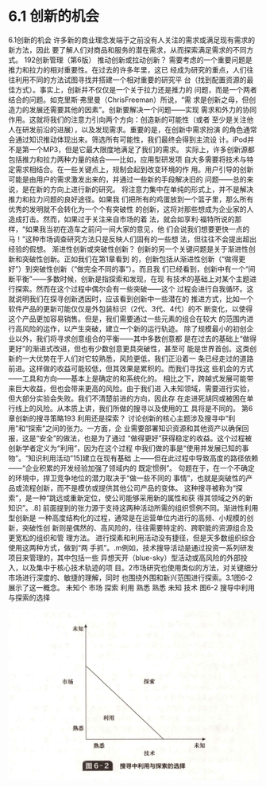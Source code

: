 # 6.1 创新的机会

6.1创新的机会 许多新的商业理念发端于之前没有人关注的需求或满足现有需求的新方法，因此 要了解人们对商品和服务的潜在需求，从而探索满足需求的不同方式。 192创新管理（第6版） 推动创新或拉动创新？ 需要考虑的一个重要问题是推力和拉力的相对重要性。在过去的许多年里，这已 经成为研究的重点，人们往往利用不同的方法试图寻找并搭建一个相对重要的研究平 台（找到配置资源的最佳方式）。事实上，创新并不仅仅是一个关于拉力还是推力的 问题，而是一个两者结合的问题。如克里斯·弗里曼（ChrisFreeman）所说，“需 求是创新之母，但创造力的发展还需要其他的因素”。创新要解决一个问题——实现 需求和外力的协同作用。这就将我们的注意力引向两个方向：创造新的可能性（或者 至少是关注他人在研发前沿的进展），以及发现需求。重要的是，在创新中需求扮演 的角色通常会通过知识推动体现出来。筛选所有可能性，我们最终会得到主流设 计。iPod并不是第一个MP3，但是它最大限度地满足了我们的需求。 实际上，许多创新源都包括推力和拉力两种力量的结合——比如，应用型研发项 自大多需要将技术与特定需求相结合。在一些关键点上，规制会起到改变环境的作 用。用户引导的创新可能是由用户的需求激发出来的，并通过一些新的手段解决旧的 问题——总的来说，是在新的方向上进行新的研究。 将注意力集中在单纯的形式上，并不是解决推力和拉力问题的良好途径。如果我 们把所有的鸡蛋放到一个篮子里，那么所有优秀的发明就不会转化为一个个有突破性 的创新，这将对那些想成为企业家的人造成打击。然而，如果过于关注来自市场的着 法，就会如享利·福特所说的那样，“如果我当初在造车之前问一间大家的意见，他 们会说我们想要更快一点的马！”这种市场调查研究方法只是反映人们固有的一些想 法，但往往不会提出超出经验的假想。 渐进性创新或突破性创新？ 创新的另一个关键问题是关于渐进性创新和突破性创新。正如我们在第1章看到 的，创新包括从渐进性创新（“做得更好”）到突破性创新（“做完全不同的事”）。而且我 们已经看到，创新中有一个“间断平衡”——多数时候，创新是指探索和发现，在现 有技术的基础上对某个主题进行探索。然而在这个过程中偶尔会有一些突破——这个 过程会进行自我循环。这就说明我们在探寻创新透因时，应该看到创新中一些潜在的 推进方式，比如一个软件产品的更新可能仅仅是外包装标识（2代、3代、4代）的不 断变化，以使得这个产品更加容易销售。但是，我们需要通过一些元素的组合在较大 的范围内进行高风险的运作，以产生突破，建立一个新的运行轨迹。 除了规模最小的初创企业以外，我们将寻求创意组合的平衡——其中多数创意都 是在过去的基础上“做得更好”的渐进式改进，但也有少数创意更具突破性，甚至可 能是世界首创。这类创新的一大优势在于人们对它较熟悉，风险更低，我们正沿着一 条已经走过的道路前进。这样做的收益可能较低，但其效果是累积的。而我们寻找这 些机会的方式——工具和方向——基本上是确定的和系统化的。 相比之下，跨越式发展可能带来巨大收益，但也会带来更高的风险。由于我们进 入未知领域，需要进行实验，但大部分实验会失败。我们不清楚前进的方向，因此存 在走进死胡同或被困在单行线上的风险。从本质上讲，我们所做的搜寻以及使用的工 具将是不同的。 第6章创新的搜寻策略193 利用还是探索？ 讨论创新的核心主题涉及搜寻中“利用”和“探索”之间的张力。一方面，企 业需要部署知识资源和其他资产以确保回报，这是“安全”的做法，也是为了通过 “做得更好”获得稳定的收益。这个过程被创新学者定义为“利用”，因为在这个过程 中我们做的事是“使用并发展已知的事物”。“知识利用活动”15]建立在现有基础 上——但在此过程中导致高度的路径依赖——“企业积累的开发经验加强了领域内的 既定惯例”。 句题在于，在一个不确定的环境中，捍卫竞争地位的潜力取决于“做一些不同的 事情”，也就是突破性的产品或流程创新，而不是模仿或提供其他公司产品的变体。 这种搜寻被称为“探索”，是一种“跳远或重新定位，使公司能够采用新的属性和获 得其领域之外的新知识”。.8] 前面提到的张力源于支持这两种活动所需的组织惯例不同。渐进性利用型创新是 一种高度结构化的过程，通常是在运营单位内进行的高频、小规模的创新，突破性创 新则是偶然的、高风险的，往往需要特定的、跨职能的资源组合及更宽松的组织和管 理方法。 进行探素和利用活动没有捷径，但是天多数组织综合使用这两种方式，做到“两 手抓”。.m例如，技术搜导活动是通过投资一系列研发项目来管理的，其中包括一些 异想天开（blue-sky）型活动或高风险的外部投入，以及集中于核心技术轨迹的项 目。2市场研究也使用类似的方法，对关键细分市场进行深度的、敏捷的理解，同时 也围绕外围和新兴范围进行探索。3.1图6-2展示了这一概念。 未知个 市场 探索 利用 熟悉 熟悉 未知 技术 图6-2 搜导中利用与探索的选择

![](../.gitbook/assets/6-2.png)
